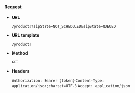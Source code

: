 #### Request

* **URL**

  `/products?sipState=NOT_SCHEDULED&sipState=QUEUED`

* **URL template**

  `/products`

* **Method**

  `GET`

* **Headers**

  `Authorization: Bearer {token}`
  `Content-Type: application/json;charset=UTF-8`
  `Accept: application/json`
